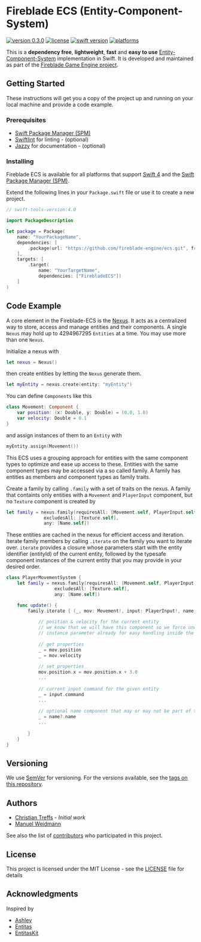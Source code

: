 # Fireblade ECS (Entity-Component-System)
[![version 0.3.0](https://img.shields.io/badge/version-0.3.0-brightgreen.svg)](releases/tag/v0.3.0)
[![license](https://img.shields.io/badge/license-MIT-brightgreen.svg)](LICENSE)
[![swift version](https://img.shields.io/badge/swift-4-brightgreen.svg)](#)
[![platforms](https://img.shields.io/badge/platform-macOS%20|%20iOS%20|%20linux-brightgreen.svg)](#)

This is a **dependency free**, **lightweight**, **fast** and **easy to use** [Entity-Component-System](https://en.wikipedia.org/wiki/Entity–component–system) implementation in Swift. It is developed and maintained as part of the [Fireblade Game Engine project](https://github.com/fireblade-engine).

## Getting Started

These instructions will get you a copy of the project up and running on your local machine and provide a code example.

### Prerequisites

* [Swift Package Manager (SPM)](https://github.com/apple/swift-package-manager)
* [Swiftlint](https://github.com/realm/SwiftLint) for linting - (optional)
* [Jazzy](https://github.com/realm/jazzy) for documentation - (optional)

### Installing

Fireblade ECS is available for all platforms that support [Swift 4](https://swift.org/) and the [Swift Package Manager (SPM)](https://github.com/apple/swift-package-manager).

Extend the following lines in your `Package.swift` file or use it to create a new project.

```swift
// swift-tools-version:4.0

import PackageDescription

let package = Package(
    name: "YourPackageName",
    dependencies: [
        .package(url: "https://github.com/fireblade-engine/ecs.git", from: "0.3.0")
    ],
    targets: [
        .target(
            name: "YourTargetName",
            dependencies: ["FirebladeECS"])
    ]
)

```

## Code Example

<!--Show what the library does as concisely as possible, developers should be able to figure out **how** your project solves their problem by looking at the code example. Make sure the API you are showing off is obvious, and that your code is short and concise.-->

A core element in the Fireblade-ECS is the [Nexus](https://en.wiktionary.org/wiki/nexus#Noun). 
It acts as a centralized way to store, access and manage entities and their components. 
A single `Nexus` may hold up to 4294967295 `Entities` at a time.
You may use more than one `Nexus`.

Initialize a nexus with

```swift
let nexus = Nexus()
```

then create entities by letting the `Nexus` generate them.

```swift
let myEntity = nexus.create(entity: "myEntity")
```

You can define `Components` like this

```swift
class Movement: Component {
	var position: (x: Double, y: Double) = (0.0, 1.0)
	var velocity: Double = 0.1
}
```
and assign instances of them to an `Entity` with

```swift
myEntity.assign(Movement())
```

This ECS uses a grouping approach for entities with the same component types to optimize and ease up access to these. 
Entities with the same component types may be accessed via a so called family. 
A family has entities as members and component types as family traits.

Create a family by calling `.family` with a set of traits on the nexus.
A family that containts only entities with a `Movement` and `PlayerInput` component, but no `Texture` component is created by

```swift
let family = nexus.family(requiresAll: [Movement.self, PlayerInput.self], 
			  excludesAll: [Texture.self], 
			  any: [Name.self])
```

These entities are cached in the nexus for efficient access and iteration.
Iterate family members by calling `.iterate` on the family you want to iterate over.
`iterate` provides a closure whose parameters start with the entity identifier (entityId) of the current entity, 
followed by the typesafe component instances of the current entity that you may provide in your desired order. 

```swift
class PlayerMovementSystem {
	let family = nexus.family(requiresAll: [Movement.self, PlayerInput.self], 
				  excludesAll: [Texture.self], 
				  any: [Name.self])

	func update() {
		family.iterate { (_, mov: Movement!, input: PlayerInput!, name: Name?) in
			
			// position & velocity for the current entity
			// we know that we will have this component so we force unwrap the component 
			// instance parameter already for easy handling inside the closure
			
			// get properties
			_ = mov.position
			_ = mov.velocity
			
			// set properties
			mov.position.x = mov.position.x + 3.0
			...
			
			// current input command for the given entity
			_ = input.command
			...
			
			// optional name component that may or may not be part of the current entity
			_ = name?.name
			...
			
		}
	}
}
```

<!--## Contributing

Please read [CONTRIBUTING.md](https://gist.github.com/PurpleBooth/b24679402957c63ec426) for details on our code of conduct, and the process for submitting pull requests to us.-->

## Versioning

We use [SemVer](http://semver.org/) for versioning. For the versions available, see the [tags on this repository](tags). 

## Authors

* [Christian Treffs](https://github.com/ctreffs) - *Initial work*
* [Manuel Weidmann](https://github.com/vyo)

See also the list of [contributors](project/contributors) who participated in this project.

## License

This project is licensed under the MIT License - see the [LICENSE](LICENSE) file for details

## Acknowledgments

Inspired by 
- [Ashley](https://github.com/libgdx/ashley)
- [Entitas](https://github.com/sschmid/Entitas-CSharp)
- [EntitasKit](https://github.com/mzaks/EntitasKit)

